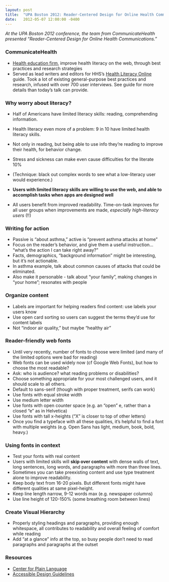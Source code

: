 ```yaml
---
layout: post
title:  "UPA Boston 2012: Reader-Centered Design for Online Health Communications"
date:   2012-05-07 12:00:00 -0400
---
```

_At the UPA Boston 2012 conference, the team from CommunicateHealth presented “Reader-Centered Design for Online Health Communications.”_

### CommunicateHealth

*   [Health education firm](http://twitter.com/communicatehlth), improve health literacy on the web, through best practices and research strategies
*   Served as lead writers and editors for HHS’s [Health Literacy Online](http://www.health.gov/healthliteracyonline/) guide. Took a lot of existing general-purpose best practices and research, infused with over 700 user interviews. See guide for more details than today’s talk can provide.

### Why worry about literacy?

*   Half of Americans have limited literacy skills: reading, comprehending information.
*   Health literacy even more of a problem: 9 in 10 have limited health literacy skills.
*   Not only in reading, but being able to use info they’re reading to improve their health, for behavior change.
*   Stress and sickness can make even cause difficulties for the literate 10%
*   (Technique: black out complex words to see what a low-literacy user would experience.)

*   **Users with limited literacy skills are willing to use the web, and able to accomplish tasks when apps are designed well**
*   All users benefit from improved readability. Time-on-task improves for all user groups when improvements are made, _especially high-literacy users_ (!!)

### Writing for action

*   Passive is “about asthma,” active is “prevent asthma attacks at home”
*   Focus on the reader’s behavior, and give them a useful instruction… “what’s the action I can take right away?”
*   Facts, demographics, “background information” might be interesting, but it’s not actionable.
*   In asthma example, talk about common causes of attacks that could be eliminated.
*   Also make it personable - talk about “your family”, making changes in “your home”; resonates with people

### Organize content

*   Labels are important for helping readers find content: use labels your users know
*   Use open card sorting so users can suggest the terms they’d use for content labels
*   Not “indoor air quality,” but maybe “healthy air”

### Reader-friendly web fonts

*   Until very recently, number of fonts to choose were limited (and many of the limited options were bad for reading)
*   Web fonts can be used widely now (cf Google Web Fonts), but how to choose the most readable?
*   Ask: who is audience? what reading problems or disabilities?
*   Choose something appropriate for your most challenged users, and it should scale to all others.
*   Default to sans-serif (though with proper treatment, serifs can work)
*   Use fonts with equal stroke width
*   Use medium letter width
*   Use fonts with open counter space (e.g. an “open” e, rather than a closed “e” as in Helvetica)
*   Use fonts with tall x-heights (“X” is closer to top of other letters)
*   Once you find a typeface with all these qualities, it’s helpful to find a font with multiple weights (e.g. Open Sans has light, medium, book, bold, heavy.)

### Using fonts in context

*   Test your fonts with real content
*   Users with limited skills will **skip over content** with dense walls of text, long sentences, long words, and paragraphs with more than three lines.
*   Sometimes you can take preexisting content and use type treatment alone to improve readability.
*   Keep body text from 16-20 pixels. But different fonts might have different qualities at same pixel-height.
*   Keep line length narrow, 9-12 words max (e.g. newspaper columns)
*   Use line height of 120-150% (some breathing room between lines)

### Create Visual Hierarchy

*   Properly styling headings and paragraphs, providing enough whitespace, all contributes to readability and overall feeling of comfort while reading
*   Add “at a glance” info at the top, so busy people don’t need to read paragraphs and paragraphs at the outset

### Resources

*   [Center for Plain Language](http://centerforplainlanguage.org/)
*   [Accessible Design Guidelines](http://www.peterfreedman.com/design-research)
